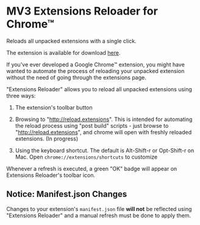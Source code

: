 # MV3 Extensions Reloader for Chrome™

Reloads all unpacked extensions with a single click.

The extension is available for download [here](https://chromewebstore.google.com/detail/extensions-reloader/febmjgjhkmbemendckhdjkomldlmgghn?authuser=1&hl=en).

If you've ever developed a Google Chrome™ extension, you might have wanted to automate the process of reloading your unpacked extension without the need of going through the extensions page.

"Extensions Reloader" allows you to reload all unpacked extensions using three ways:

1. The extension's toolbar button

2. Browsing to "http://reload.extensions". This is intended for automating the reload process using "post build" scripts - just browse to "http://reload.extensions", and chrome will open with freshly reloaded extensions. (In progress)

3. Using the keyboard shortcut. The default is Alt-Shift-r or Opt-Shift-r on Mac. Open `chrome://extensions/shortcuts` to customize

Whenever a refresh is executed, a green "OK" badge will appear on Extensions Reloader's toolbar icon.

## Notice: Manifest.json Changes

Changes to your extension's `manifest.json` file **will not** be reflected using "Extensions Reloader" and a manual refresh must be done to apply them.
